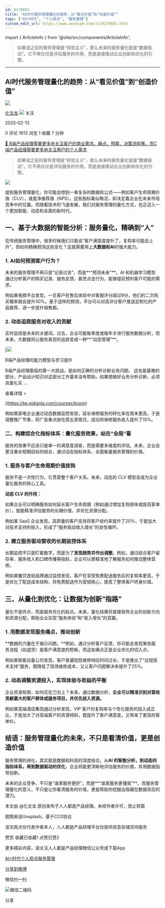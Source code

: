 ```yaml
---
id: 6178681
title: "AI时代服务管理量化的趋势：从“看见价值”到“创造价值”"
tags: ["AI+时代", "个人观点", "服务管理"]
custom_edit_url: https://www.woshipm.com/it/6178681.html
---
```

import { ArticleInfo } from '@site/src/components/ArticleInfo';

<ArticleInfo
    author="化文龙"
    authorLink="https://www.woshipm.com/u/285936"
    published="2025-02-13"
    views={1613}
    comments={0}
    collects={1}
/>

> 如果说之前的服务管理是“经验主义”，那么未来的服务量化就是“数据驱动”。它不再仅仅是评估服务的作用，而是直接推动企业创新和优化的引擎。

---

## AI时代服务管理量化的趋势：从“看见价值”到“创造价值”

[![](https://static.woshipm.com/view/woshipm_api_def_20250117141911_4838.jpg?imageView2/1/w/72/h/72/q/100)](https://www.woshipm.com/u/285936)

[化文龙](https://www.woshipm.com/u/285936) ![](https://static.woshipm.com/tag/1101_1@2x.png) 关注

2025-02-13

0 评论 1613 浏览 1 收藏 7 分钟

[🔗 B端产品经理需要更多地关注客户的商业需求、痛点、预算、决策流程等，而C端产品经理需要更多地关注用户的个人需求](https://ke.qidianla.com/courses/bcpm)

> 如果说之前的服务管理是“经验主义”，那么未来的服务量化就是“数据驱动”。它不再仅仅是评估服务的作用，而是直接推动企业创新和优化的引擎。

![](https://image.woshipm.com/2023/04/13/37033ad4-d9de-11ed-8d63-00163e0b5ff3.jpg)

提到服务管理量化，你可能会想到一串复杂的数据和公式——例如客户生命周期价值（CLV），或是净推荐值（NPS）。这些指标看似晦涩，却决定着企业在未来市场竞争中的位置。而随着技术的飞速发展，我们对服务管理的量化方式，也正迈入一个更加智能、动态和全面的新时代。

## 一、基于大数据的智能分析：服务量化，精确到“人”

在传统服务管理中，很多时候我们只能说“客户满意度提升了，复购率可能会上升”，但如何精确预测这些变化？这就需要用上**大数据和AI**的强大能力。

### 1\. AI如何预测客户行为？

未来的服务管理不再只是“记录过去”，而是**“预测未来”**。AI 和机器学习模型通过分析客户的购买记录、服务反馈，甚至点击行为，能够提前预判客户可能的需求。

例如某电商平台发现，一旦客户在售后体验中对客服评分超过9分，他们的二次购买概率就会提升30%。基于这样的预测，平台可以对高评分客户推送定制化的产品推荐，进一步提升销售额。

### 2\. 动态追踪服务对收入的贡献

实时监控是未来的关键词。过去，企业可能每季度或每年才进行服务数据分析，但未来，大数据将让服务表现的追踪变成一种**“动态管理”**。

[![](https://image.woshipm.com/2023/08/02/1554eea8-30e3-11ee-88e7-00163e0b5ff3.png)

B端产品经理的能力模型与学习提升

B端产品经理面临的第一大挑战，是如何正确的分析诊断业务问题。 这也是最难的部分，产品设计知识对这部分工作基本没有帮助，如果想做好业务分析诊断，必须具备扎实 ...

查看详情 >

](https://ke.qidianla.com/courses/bcpm)

例如某家电企业通过动态数据监控发现，延长保修服务的转化率在周末更高，于是调整推广节奏，将广告重点放在周五至周日，成功将保修服务收入提升了15%。

### 二、构建综合化指标体系：量化服务效果，站在“全局”看

服务的效果不应该只是单一的满意度调查，而是需要多维度的评估。未来，企业会更注重长短期目标的结合，通过动态指标体系，全面衡量服务管理的价值。

### 1\. 服务与客户生命周期价值挂钩

服务不是一次性行为，它贯穿整个客户关系。未来，动态的 CLV 模型会成为企业量化服务的核心工具。

**动态 CLV 的作用：**

如果企业可以明确服务如何延长客户生命周期（例如通过增加复购频率或提高客单价），就能精准评估服务的长期价值，并优化资源分配。

例如某 SaaS 企业发现，高质量的客户支持将客户续约率提升了20%，于是加大对技术支持的投入，形成了“服务驱动收入增长”的良性循环。

### 2\. 建立服务驱动营收的长期监控体系

长期监控不只是盯着数字，而是为了**发现趋势并作出调整**。例如，通过结合客户留存率、服务收入和口碑传播等指标，企业可以更精准地了解服务如何推动整体营收。

例如某餐饮连锁品牌通过监控发现，客户在享受免费配送服务后的复购率更高，于是优化了配送成本结构，将免费配送作为营销核心，提高了整体客户终身价值。

## 三、从量化到优化：让数据为创新“指路”

量化不是终点，而是服务优化的起点。未来，量化结果将直接指导企业的创新方向和资源分配，帮助企业实现“服务体验”和“收入增长”的双赢。

### 1\. 用数据发现服务痛点，推动创新

**数据的力量在于揭示问题。**例如，通过分析客户反馈，你可能会发现某些服务流程（如退货）是客户满意度的短板，而这些痛点正是企业优化的切入点。

例如某智能设备公司发现，客户普遍抱怨维修响应时间过长，于是推出了“远程技术支持”服务，既降低了现场维修成本，又让客户问题解决率提升了25%。

### 2\. 动态调整资源投入，实现体验与收益的平衡

企业资源有限，如何花在刀刃上？未来，通过数据分析，**企业可以精准识别对营收贡献最大的客户群体或服务项目，并优先投入资源。**

例如某高端酒店集团通过分析发现，VIP 客户的复购率与个性化服务的投入成正比，于是加大了对高端客户的资源倾斜，既提升了客户满意度，又带来了更高的客单价。

## 结语：服务管理量化的未来，不只是看清价值，更是创造价值

服务管理的进化，其实就是数据和科技的深度结合。从**AI 的智能分析，到动态的指标体系，再到数据驱动的优化**，企业将能更清晰地评估服务的价值，并用数据指导创新。

未来的企业竞争，不只是“谁家服务更好”，而是**“谁家服务更懂我”**。而服务管理量化的意义，不只是让你看清服务的价值，更是帮助你挖掘出隐藏在数据背后的潜力。

本文由 @化文龙 原创发布于人人都是产品经理。未经作者许可，禁止转载

题图来自Unsplash，基于CC0协议

该文观点仅代表作者本人，人人都是产品经理平台仅提供信息存储空间服务

赞赏 收藏已收藏1 点赞已赞2

更多精彩内容，请关注人人都是产品经理微信公众号或下载App

[AI+时代](https://www.woshipm.com/tag/ai%e6%97%b6%e4%bb%a3)[个人观点](https://www.woshipm.com/tag/%e4%b8%aa%e4%ba%ba%e8%a7%82%e7%82%b9)[服务管理](https://www.woshipm.com/tag/%e6%9c%8d%e5%8a%a1%e7%ae%a1%e7%90%86)

[分享到微博](https://service.weibo.com/share/share.php?appkey=2775287854&title=AI时代服务管理量化的趋势：从“看见价值”到“创造价值”&url=https://www.woshipm.com/it/6178681.html&pic=https://image.woshipm.com/2023/04/13/37033ad4-d9de-11ed-8d63-00163e0b5ff3.jpg)

微信扫一扫

![微信二维码](https://api.pwmqr.com/qrcode/create/?url=https://www.woshipm.com/it/6178681.html)

分享